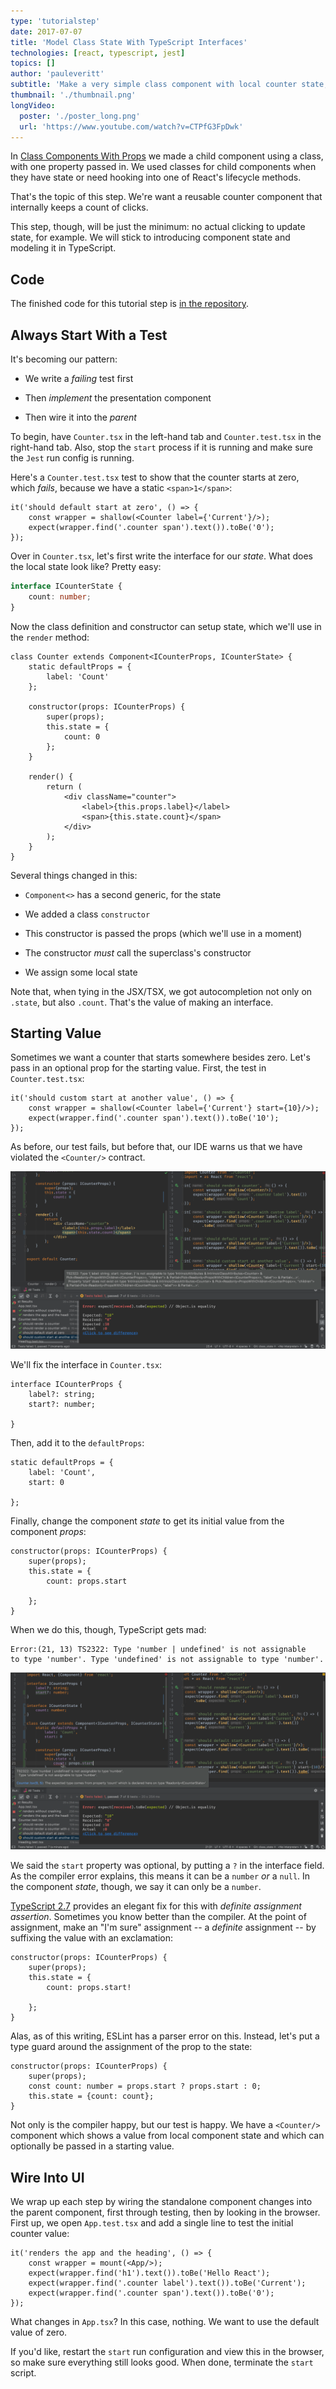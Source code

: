 ```yaml
---
type: 'tutorialstep'
date: 2017-07-07
title: 'Model Class State With TypeScript Interfaces'
technologies: [react, typescript, jest]
topics: []
author: 'pauleveritt'
subtitle: 'Make a very simple class component with local counter state, then make an interface for that state.'
thumbnail: './thumbnail.png'
longVideo:
  poster: './poster_long.png'
  url: 'https://www.youtube.com/watch?v=CTPfG3FpDwk'
---
```


In [Class Components With Props](../class_props/) we made a child component 
using a class, with one property passed in. We used classes for child 
components when they have state or need hooking into one of React's 
lifecycle methods.

That's the topic of this step. We're want a reusable counter component 
that internally keeps a count of clicks.

This step, though, will be just the minimum: no actual clicking to update
state, for example. We will stick to introducing component state and
modeling it in TypeScript.

## Code

The finished code for this tutorial step is 
[in the repository](https://github.com/JetBrains/pycharm_guide/tree/master/demos/tutorials/react_typescript_tdd/class_state).


## Always Start With a Test

It's becoming our pattern: 

- We write a *failing* test first

- Then *implement* the presentation component

- Then wire it into the *parent* 

To begin, have `Counter.tsx` in the left-hand tab and `Counter.test.tsx` 
in the right-hand tab. Also, stop the `start` process if it is running 
and make sure the `Jest` run config is running.

Here's a `Counter.test.tsx` test to show that the counter starts at zero,
which *fails*, because we have a static `<span>1</span>`:

```typescript{}
it('should default start at zero', () => {
    const wrapper = shallow(<Counter label={'Current'}/>);
    expect(wrapper.find('.counter span').text()).toBe('0');
});
```

Over in `Counter.tsx`, let's first write the interface for our *state*. 
What does the local state look like? Pretty easy:

```typescript
interface ICounterState {
    count: number;
}
```

Now the class definition and constructor can setup state, which we'll use
in the `render` method:

```typescript{}
class Counter extends Component<ICounterProps, ICounterState> {
    static defaultProps = {
        label: 'Count'
    };

    constructor(props: ICounterProps) {
        super(props);
        this.state = {
            count: 0
        };
    }

    render() {
        return (
            <div className="counter">
                <label>{this.props.label}</label>
                <span>{this.state.count}</span>
            </div>
        );
    }
}
```

Several things changed in this:

- `Component<>` has a second generic, for the state

- We added a class `constructor`

- This constructor is passed the props (which we'll use in a moment)

- The constructor *must* call the superclass's constructor

- We assign some local state

Note that, when tying in the JSX/TSX, we got autocompletion not only 
on `.state`, but also `.count`. That's the value of making an interface.

## Starting Value

Sometimes we want a counter that starts somewhere besides zero. Let's pass
in an optional prop for the starting value. First, the test in
`Counter.test.tsx`:

```typescript{}
it('should custom start at another value', () => {
    const wrapper = shallow(<Counter label={'Current'} start={10}/>);
    expect(wrapper.find('.counter span').text()).toBe('10');
});
```

As before, our test fails, but before that, our IDE warns us that we have
violated the `<Counter/>` contract. 

![No Start Prop Allowed](./screenshots/no_start.png)

We'll fix the interface in `Counter.tsx`:

```typescript{3}
interface ICounterProps {
    label?: string;
    start?: number;

}
```

Then, add it to the `defaultProps`:

```typescript{3}
static defaultProps = {
    label: 'Count',
    start: 0

};
```

Finally, change the component *state* to get its initial value from the
component *props*:

```typescript{4}
constructor(props: ICounterProps) {
    super(props);
    this.state = {
        count: props.start

    };
}
```

When we do this, though, TypeScript gets mad:
 
```
Error:(21, 13) TS2322: Type 'number | undefined' is not assignable 
to type 'number'. Type 'undefined' is not assignable to type 'number'.
``` 

![Undefined Not A Number](./screenshots/undefined_not_number.png)
 
We said the `start` property was optional, by putting a `?` in the 
interface field. As the compiler error explains, this means it can be 
a `number` *or* a `null`. In the component *state*, though, we say 
it can only be a `number`.

[TypeScript 2.7](https://www.typescriptlang.org/docs/handbook/release-notes/typescript-2-7.html)
provides an elegant fix for this with *definite assignment assertion*.
Sometimes you know better than the compiler. At the point of assignment,
make an "I'm sure" assignment -- a *definite* assignment -- by suffixing the
value with an exclamation:

```typescript{4}
constructor(props: ICounterProps) {
    super(props);
    this.state = {
        count: props.start!
        
    };
}
```

Alas, as of this writing, ESLint has a parser error on this. Instead, 
let's put a type guard around the assignment of the prop to the state:

```typescript{}
constructor(props: ICounterProps) {
    super(props);
    const count: number = props.start ? props.start : 0;
    this.state = {count: count};
}
```

Not only is the compiler happy, but our test is happy. We have a
`<Counter/>` component which shows a value from local component state and
which can optionally be passed in a starting value.

## Wire Into UI

We wrap up each step by wiring the standalone component changes into the
parent component, first through testing, then by looking in the browser.
First up, we open `App.test.tsx` and add a single line to test the
initial counter value:

```typescript{5}
it('renders the app and the heading', () => {
    const wrapper = mount(<App/>);
    expect(wrapper.find('h1').text()).toBe('Hello React');
    expect(wrapper.find('.counter label').text()).toBe('Current');
    expect(wrapper.find('.counter span').text()).toBe('0');
});
```

What changes in `App.tsx`? In this case, nothing. We want to use the default
value of zero.

If you'd like, restart the `start` run configuration and view this in the
browser, so make sure everything still looks good. When done, terminate the
`start` script.
